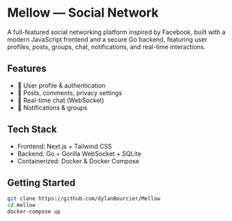 
# Mellow — Social Network

A full-featured social networking platform inspired by Facebook, built with a modern JavaScript frontend and a secure Go backend, featuring user profiles, posts, groups, chat, notifications, and real-time interactions.

## Features
- 🧑 User profile & authentication
- 📝 Posts, comments, privacy settings
- 💬 Real-time chat (WebSocket)
- 🔔 Notifications & groups

## Tech Stack
- Frontend: Next.js + Tailwind CSS
- Backend: Go + Gorilla WebSocket + SQLite
- Containerized: Docker & Docker Compose

## Getting Started
```bash
git clone https://github.com/dylanBourcier/Mellow
cd mellow
docker-compose up

```


